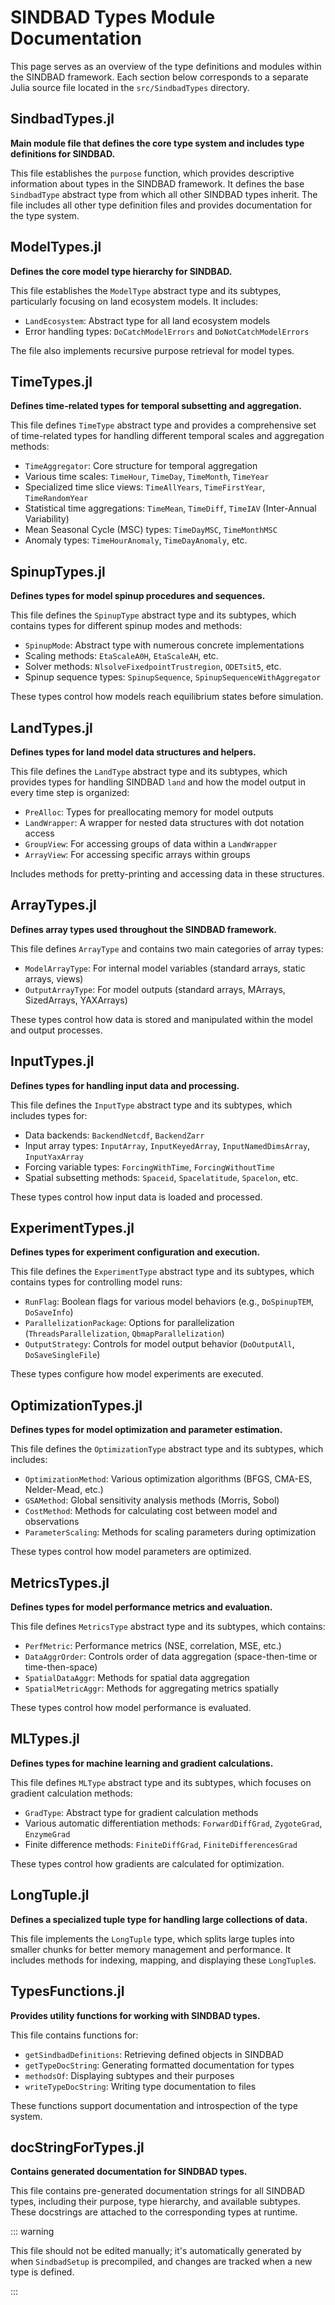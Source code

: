 # SINDBAD Types Module Documentation

This page serves as an overview of the type definitions and modules within the SINDBAD framework. Each section below corresponds to a separate Julia source file located in the `src/SindbadTypes` directory.

## SindbadTypes.jl
**Main module file that defines the core type system and includes type definitions for SINDBAD.**

This file establishes the `purpose` function, which provides descriptive information about types in the SINDBAD framework. It defines the base `SindbadType` abstract type from which all other SINDBAD types inherit. The file includes all other type definition files and provides documentation for the type system.

## ModelTypes.jl
**Defines the core model type hierarchy for SINDBAD.**

This file establishes the `ModelType` abstract type and its subtypes, particularly focusing on land ecosystem models. It includes:
- `LandEcosystem`: Abstract type for all land ecosystem models
- Error handling types: `DoCatchModelErrors` and `DoNotCatchModelErrors`

The file also implements recursive purpose retrieval for model types.

## TimeTypes.jl
**Defines time-related types for temporal subsetting and aggregation.**

This file defines `TimeType` abstract type and provides a comprehensive set of time-related types for handling different temporal scales and aggregation methods:
- `TimeAggregator`: Core structure for temporal aggregation
- Various time scales: `TimeHour`, `TimeDay`, `TimeMonth`, `TimeYear`
- Specialized time slice views: `TimeAllYears`, `TimeFirstYear`, `TimeRandomYear`
- Statistical time aggregations: `TimeMean`, `TimeDiff`, `TimeIAV` (Inter-Annual Variability)
- Mean Seasonal Cycle (MSC) types: `TimeDayMSC`, `TimeMonthMSC`
- Anomaly types: `TimeHourAnomaly`, `TimeDayAnomaly`, etc.

## SpinupTypes.jl
**Defines types for model spinup procedures and sequences.**

This file defines the `SpinupType` abstract type and its subtypes, which contains types for different spinup modes and methods:
- `SpinupMode`: Abstract type with numerous concrete implementations
- Scaling methods: `EtaScaleA0H`, `EtaScaleAH`, etc.
- Solver methods: `NlsolveFixedpointTrustregion`, `ODETsit5`, etc.
- Spinup sequence types: `SpinupSequence`, `SpinupSequenceWithAggregator`

These types control how models reach equilibrium states before simulation.

## LandTypes.jl
**Defines types for land model data structures and helpers.**

This file defines the `LandType` abstract type and its subtypes, which provides types for handling SINDBAD `land` and how the model output in every time step is organized:
- `PreAlloc`: Types for preallocating memory for model outputs
- `LandWrapper`: A wrapper for nested data structures with dot notation access
- `GroupView`: For accessing groups of data within a `LandWrapper`
- `ArrayView`: For accessing specific arrays within groups

Includes methods for pretty-printing and accessing data in these structures.

## ArrayTypes.jl
**Defines array types used throughout the SINDBAD framework.**

This file defines `ArrayType` and contains two main categories of array types:
- `ModelArrayType`: For internal model variables (standard arrays, static arrays, views)
- `OutputArrayType`: For model outputs (standard arrays, MArrays, SizedArrays, YAXArrays)

These types control how data is stored and manipulated within the model and output processes.

## InputTypes.jl
**Defines types for handling input data and processing.**

This file defines the `InputType` abstract type and its subtypes, which includes types for:
- Data backends: `BackendNetcdf`, `BackendZarr`
- Input array types: `InputArray`, `InputKeyedArray`, `InputNamedDimsArray`, `InputYaxArray`
- Forcing variable types: `ForcingWithTime`, `ForcingWithoutTime`
- Spatial subsetting methods: `Spaceid`, `Spacelatitude`, `Spacelon`, etc.

These types control how input data is loaded and processed.

## ExperimentTypes.jl
**Defines types for experiment configuration and execution.**

This file defines the `ExperimentType` abstract type and its subtypes, which contains types for controlling model runs:
- `RunFlag`: Boolean flags for various model behaviors (e.g., `DoSpinupTEM`, `DoSaveInfo`)
- `ParallelizationPackage`: Options for parallelization (`ThreadsParallelization`, `QbmapParallelization`)
- `OutputStrategy`: Controls for model output behavior (`DoOutputAll`, `DoSaveSingleFile`)

These types configure how model experiments are executed.

## OptimizationTypes.jl
**Defines types for model optimization and parameter estimation.**

This file defines the `OptimizationType` abstract type and its subtypes, which includes:
- `OptimizationMethod`: Various optimization algorithms (BFGS, CMA-ES, Nelder-Mead, etc.)
- `GSAMethod`: Global sensitivity analysis methods (Morris, Sobol)
- `CostMethod`: Methods for calculating cost between model and observations
- `ParameterScaling`: Methods for scaling parameters during optimization

These types control how model parameters are optimized.

## MetricsTypes.jl
**Defines types for model performance metrics and evaluation.**

This file defines `MetricsType` abstract type and its subtypes, which contains:
- `PerfMetric`: Performance metrics (NSE, correlation, MSE, etc.)
- `DataAggrOrder`: Controls order of data aggregation (space-then-time or time-then-space)
- `SpatialDataAggr`: Methods for spatial data aggregation
- `SpatialMetricAggr`: Methods for aggregating metrics spatially

These types control how model performance is evaluated.

## MLTypes.jl
**Defines types for machine learning and gradient calculations.**

This file defines `MLType` abstract type and its subtypes, which focuses on gradient calculation methods:
- `GradType`: Abstract type for gradient calculation methods
- Various automatic differentiation methods: `ForwardDiffGrad`, `ZygoteGrad`, `EnzymeGrad`
- Finite difference methods: `FiniteDiffGrad`, `FiniteDifferencesGrad`

These types control how gradients are calculated for optimization.

## LongTuple.jl
**Defines a specialized tuple type for handling large collections of data.**

This file implements the `LongTuple` type, which splits large tuples into smaller chunks for better memory management and performance. It includes methods for indexing, mapping, and displaying these `LongTuple`s.

## TypesFunctions.jl
**Provides utility functions for working with SINDBAD types.**

This file contains functions for:
- `getSindbadDefinitions`: Retrieving defined objects in SINDBAD
- `getTypeDocString`: Generating formatted documentation for types
- `methodsOf`: Displaying subtypes and their purposes
- `writeTypeDocString`: Writing type documentation to files

These functions support documentation and introspection of the type system.

## docStringForTypes.jl
**Contains generated documentation for SINDBAD types.**

This file contains pre-generated documentation strings for all SINDBAD types, including their purpose, type hierarchy, and available subtypes. These docstrings are attached to the corresponding types at runtime.

::: warning

This file should not be edited manually; it's automatically generated by when `SindbadSetup` is precompiled, and changes are tracked when a new type is defined.

:::